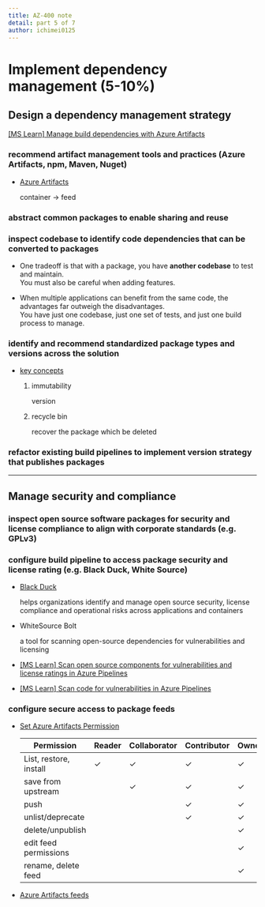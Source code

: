 ```yaml
---
title: AZ-400 note
detail: part 5 of 7
author: ichimei0125
---
```

# Implement dependency management (5-10%)
## Design a dependency management strategy
[[MS Learn] Manage build dependencies with Azure Artifacts](https://docs.microsoft.com/learn/modules/manage-build-dependencies/)

### recommend artifact management tools and practices (Azure Artifacts, npm, Maven, Nuget)

* [Azure Artifacts](https://docs.microsoft.com/azure/devops/artifacts/?view=azure-devops)  

  container -> feed

### abstract common packages to enable sharing and reuse

### inspect codebase to identify code dependencies that can be converted to packages

* One tradeoff is that with a package, you have **another codebase** to test and maintain.  
You must also be careful when adding features. 

* When multiple applications can benefit from the same code, the advantages far outweigh the disadvantages.  
You have just one codebase, just one set of tests, and just one build process to manage.

### identify and recommend standardized package types and versions across the solution

* [key concepts](https://docs.microsoft.com/azure/devops/artifacts/artifacts-key-concepts?view=azure-devops)

    1. immutability

       version

    1. recycle bin  

       recover the package which be deleted

### refactor existing build pipelines to implement version strategy that publishes packages

---
## Manage security and compliance

### inspect open source software packages for security and license compliance to align with corporate standards (e.g. GPLv3)

### configure build pipeline to access package security and license rating (e.g. Black Duck, White Source)

* [Black Duck](https://www.synopsys.com/software-integrity/security-testing/software-composition-analysis.html)

  helps organizations identify and manage open source security, license compliance and operational risks across applications and containers

* WhiteSource Bolt

  a tool for scanning open-source dependencies for vulnerabilities and licensing

* [[MS Learn] Scan open source components for vulnerabilities and license ratings in Azure Pipelines](https://docs.microsoft.com/learn/modules/scan-open-source/index)  

* [[MS Learn] Scan code for vulnerabilities in Azure Pipelines](https://docs.microsoft.com/learn/modules/scan-for-vulnerabilities/index)

### configure secure access to package feeds

* [Set Azure Artifacts Permission](https://docs.microsoft.com/azure/devops/artifacts/feeds/feed-permissions?view=azure-devops)

  |Permission|Reader|Collaborator|Contributor|Owner|
  |-|-|-|-|-|
  |List, restore, install|✓|✓|✓|✓|
  |save from upstream||✓|✓|✓|
  |push|||✓|✓|
  |unlist/deprecate|||✓|✓|
  |delete/unpublish||||✓|
  |edit feed permissions||||✓|
  |rename, delete feed||||✓|

* [Azure Artifacts feeds](https://docs.microsoft.com/azure/devops/artifacts/concepts/feeds?view=azure-devops)